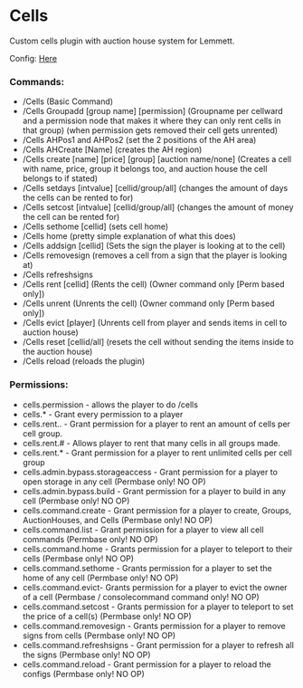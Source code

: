 # Cells
Custom cells plugin with auction house system for Lemmett.

Config: [Here](https://github.com/zeshan321/Cells/blob/master/config.yml)

### Commands:
- /Cells (Basic Command)
- /Cells Groupadd [group name] [permission]  (Groupname per cellward and a permission node that makes it where they can only rent cells in that group) (when permission gets removed their cell gets unrented)
- /Cells AHPos1 and AHPos2 (set the 2 positions of the AH area)
- /Cells AHCreate [Name] (creates the AH region)
- /Cells create [name] [price] [group] [auction name/none] (Creates a cell with name, price, group it belongs too, and auction house the cell belongs to if stated)
- /Cells setdays [intvalue] [cellid/group/all] (changes the amount of days the cells can be rented to for) 
- /Cells setcost [intvalue] [cellid/group/all] (changes the amount of money the cell can be rented for)
- /Cells sethome [cellid] (sets cell home)
- /Cells home (pretty simple explanation of what this does) 
- /Cells addsign [cellid] (Sets the sign the player is looking at to the cell)
- /Cells removesign (removes a cell from a sign that the player is looking at)
- /Cells refreshsigns
- /Cells rent [cellid] (Rents the cell) (Owner command only [Perm based only])
- /Cells unrent (Unrents the cell) (Owner command only [Perm based only])
- /Cells evict  [player]   (Unrents cell from player and sends items in cell to auction house) 
- /Cells reset [cellid/all]  (resets the cell without sending the items inside to the auction house)
- /Cells reload (reloads the plugin)

### Permissions:
- cells.permission - allows the player to do /cells
- cells.* - Grant every permission to a player
- cells.rent.<group>.<amount> - Grant permission for a player to rent an amount of cells per cell group.
- cells.rent.# - Allows player to rent that many cells in all groups made.
- cells.rent.* - Grant permission for a player to rent unlimited cells per cell group
- cells.admin.bypass.storageaccess - Grant permission for a player to open storage in any cell (Permbase only! NO OP)
- cells.admin.bypass.build - Grant permission for a player to build in any cell (Permbase only! NO OP)
- cells.command.create - Grant permission for a player to create, Groups, AuctionHouses, and Cells (Permbase only! NO OP)
- cells.command.list - Grant permission for a player to view all cell commands (Permbase only! NO OP)
- cells.command.home - Grants permission for a player to teleport to their cells (Permbase only! NO OP)
- cells.command.sethome - Grants permission for a player to set the home of any cell (Permbase only! NO OP)
- cells.command.evict- Grants permission for a player to evict the owner of a cell (Permbase  / consolecommand command only! NO OP)
- cells.command.setcost - Grants permission for a player to teleport to set the price of a cell(s) (Permbase only! NO OP)
- cells.command.removesign - Grants permission for a player to remove signs from cells (Permbase only! NO OP)
- cells.command.refreshsigns - Grant permission for a player to refresh all the signs (Permbase only! NO OP)
- cells.command.reload - Grant permission for a player to reload the configs (Permbase only! NO OP)


